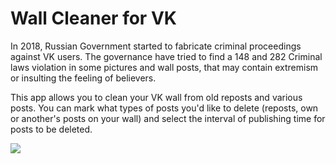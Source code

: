 # Wall Cleaner for VK
In 2018, Russian Government started to fabricate criminal proceedings against VK users. The governance have tried to find a 148 and 282 Criminal laws violation in some pictures and wall posts, that may contain extremism or insulting the feeling of believers.

This app allows you to clean your VK wall from old reposts and various posts. You can mark what types of posts you'd like to delete (reposts, own or another's posts on your wall) and select the interval of publishing time for posts to be deleted.

![](https://manokh.com/images/vkcleaner.png)
